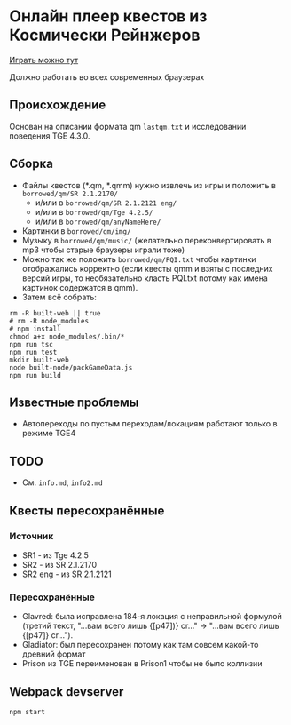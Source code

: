 # Онлайн плеер квестов из Космически Рейнжеров

[Играть можно тут](https://spacerangers.gitlab.io)

Должно работать во всех современных браузерах

## Происхождение
Основан на описании формата qm `lastqm.txt` и исследовании поведения TGE 4.3.0.

## Сборка
 - Файлы квестов (*.qm, *.qmm) нужно извлечь из игры и положить в `borrowed/qm/SR 2.1.2170/`
   - и/или в `borrowed/qm/SR 2.1.2121 eng/`
   - и/или в `borrowed/qm/Tge 4.2.5/`
   - и/или в `borrowed/qm/anyNameHere/`
 - Картинки в `borrowed/qm/img/`
 - Музыку в `borrowed/qm/music/` (желательно переконвертировать в mp3 чтобы старые браузеры играли тоже)
 - Можно так же положить `borrowed/qm/PQI.txt` чтобы картинки отображались корректно (если квесты qmm и взяты с последних версий игры, то необязательно класть PQI.txt потому как имена картинок содержатся в qmm).
 - Затем всё собрать:
```
rm -R built-web || true
# rm -R node_modules
# npm install
chmod a+x node_modules/.bin/*
npm run tsc  
npm run test
mkdir built-web
node built-node/packGameData.js
npm run build
```

## Известные проблемы
 - Автопереходы по пустым переходам/локациям работают только в режиме TGE4

## TODO
 - См. `info.md`, `info2.md` 

## Квесты пересохранённые
### Источник
- SR1 - из Tge 4.2.5
- SR2 - из SR 2.1.2170
- SR2 eng - из SR 2.1.2121
### Пересохранённые
- Glavred: была исправлена 184-я локация с неправильной формулой (третий текст, "...вам всего лишь {[p47])} cr..." -> "...вам всего лишь {[p47]} cr..."). 
- Gladiator: был пересохранен потому как там совсем какой-то древний формат
- Prison из TGE переименован в Prison1 чтобы не было коллизии

## Webpack devserver
`npm start`
